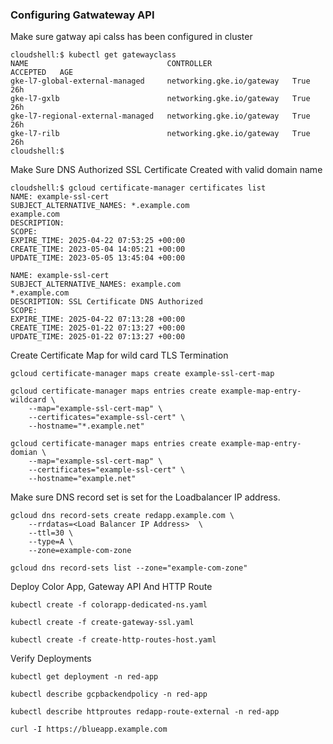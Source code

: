 ### Configuring Gatwateway API

Make sure gatway api calss has been configured in cluster
```
cloudshell:$ kubectl get gatewayclass
NAME                               CONTROLLER                  ACCEPTED   AGE
gke-l7-global-external-managed     networking.gke.io/gateway   True       26h
gke-l7-gxlb                        networking.gke.io/gateway   True       26h
gke-l7-regional-external-managed   networking.gke.io/gateway   True       26h
gke-l7-rilb                        networking.gke.io/gateway   True       26h
cloudshell:$ 
```

Make Sure DNS Authorized SSL Certificate Created with valid domain name
```
cloudshell:$ gcloud certificate-manager certificates list
NAME: example-ssl-cert
SUBJECT_ALTERNATIVE_NAMES: *.example.com
example.com
DESCRIPTION: 
SCOPE: 
EXPIRE_TIME: 2025-04-22 07:53:25 +00:00
CREATE_TIME: 2023-05-04 14:05:21 +00:00
UPDATE_TIME: 2023-05-05 13:45:04 +00:00

NAME: example-ssl-cert
SUBJECT_ALTERNATIVE_NAMES: example.com
*.example.com
DESCRIPTION: SSL Certificate DNS Authorized
SCOPE: 
EXPIRE_TIME: 2025-04-22 07:13:28 +00:00
CREATE_TIME: 2025-01-22 07:13:27 +00:00
UPDATE_TIME: 2025-01-22 07:13:27 +00:00
```

Create Certificate Map for wild card TLS Termination
```
gcloud certificate-manager maps create example-ssl-cert-map

gcloud certificate-manager maps entries create example-map-entry-wildcard \
    --map="example-ssl-cert-map" \
    --certificates="example-ssl-cert" \
    --hostname="*.example.net"
	
gcloud certificate-manager maps entries create example-map-entry-domian \
    --map="example-ssl-cert-map" \
    --certificates="example-ssl-cert" \
    --hostname="example.net"	
```

Make sure DNS record set is set for the Loadbalancer IP address.
```
gcloud dns record-sets create redapp.example.com \
    --rrdatas=<Load Balancer IP Address>  \
    --ttl=30 \
    --type=A \
    --zone=example-com-zone

gcloud dns record-sets list --zone="example-com-zone"    
```

Deploy Color App, Gateway API And HTTP Route
```
kubectl create -f colorapp-dedicated-ns.yaml

kubectl create -f create-gateway-ssl.yaml

kubectl create -f create-http-routes-host.yaml

```

Verify Deployments
```
kubectl get deployment -n red-app

kubectl describe gcpbackendpolicy -n red-app

kubectl describe httproutes redapp-route-external -n red-app

curl -I https://blueapp.example.com

```